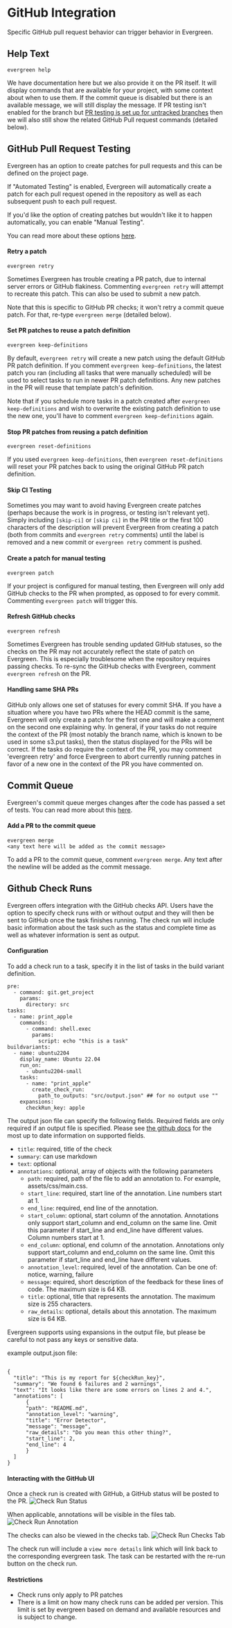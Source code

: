 # GitHub Integration

Specific GitHub pull request behavior can trigger behavior in Evergreen.

## Help Text

```
evergreen help
```

We have documentation here but we also provide it on the PR itself. It will display commands that are available for your project, with some context about when to use them. If the commit queue is disabled but there is an available message, we will still display the message. If PR testing isn't enabled for the branch but [PR testing is set up for untracked branches](../Project-Configuration/Repo-Level-Settings#how-to-use-pr-testing-for-untracked-branches) then we will also still show the related GitHub Pull request commands (detailed below).

## GitHub Pull Request Testing

Evergreen has an option to create patches for pull requests and this can be defined on the project page.

If "Automated Testing" is enabled, Evergreen will automatically create a patch for each pull request opened in the repository as well as each subsequent push to each pull request.

If you'd like the option of creating patches but wouldn't like it to happen automatically, you can enable "Manual Testing".

You can read more about these options [here](../Project-Configuration/Project-and-Distro-Settings#github-pull-request-testing).

#### Retry a patch

```
evergreen retry
```

Sometimes Evergreen has trouble creating a PR patch, due to internal server errors or GitHub flakiness. Commenting `evergreen retry` will attempt to recreate this patch. This can also be used to submit a new patch.

Note that this is specific to GitHub PR checks; it won't retry a commit queue patch. For that, re-type `evergreen merge` (detailed below).

#### Set PR patches to reuse a patch definition

```
evergreen keep-definitions
```

By default, `evergreen retry` will create a new patch using the default GitHub PR patch definition. If you comment `evergreen keep-definitions`, the latest patch you ran (including all tasks that were manually scheduled) will be used to select tasks to run in newer PR patch definitions. Any new patches in the PR will reuse that template patch's definition.

Note that if you schedule more tasks in a patch created after `evergreen keep-definitions` and wish to overwrite the existing patch definition to use the new one, you'll have to comment `evergreen keep-definitions` again.

#### Stop PR patches from reusing a patch definition

```
evergreen reset-definitions
```

If you used `evergreen keep-definitions`, then `evergreen reset-definitions` will reset your PR patches back to using the original GitHub PR patch definition.

#### Skip CI Testing

Sometimes you may want to avoid having Evergreen create patches (perhaps because the work is in progress, or testing isn't relevant yet).
Simply including `[skip-ci]` or `[skip ci]` in the PR title or the first 100 characters of the description will prevent Evergreen from creating a patch (both from commits and `evergreen retry` comments)
until the label is removed and a new commit or `evergreen retry` comment is pushed.

#### Create a patch for manual testing

```
evergreen patch
```

If your project is configured for manual testing, then Evergreen will only add GitHub checks to the PR when prompted, as opposed to for every commit. Commenting `evergreen patch` will trigger this.

#### Refresh GitHub checks

```
evergreen refresh
```

Sometimes Evergreen has trouble sending updated GitHub statuses, so the checks on the PR may not accurately reflect the state of patch on Evergreen. This is especially troublesome when the repository requires passing checks. To re-sync the GitHub checks with Evergreen, comment `evergreen refresh` on the PR.

#### Handling same SHA PRs

GitHub only allows one set of statuses for every commit SHA. If you have a situation where you have two PRs where the HEAD commit is the same, Evergreen will only create a patch for the first one and will make a comment on the second one explaining why. In general, if your tasks do not require the context of the PR (most notably the branch name, which is known to be used in some s3.put tasks), then the status displayed for the PRs will be correct. If the tasks do require the context of the PR, you may comment 'evergreen retry' and force Evergreen to abort currently running patches in favor of a new one in the context of the PR you have commented on.

## Commit Queue

Evergreen's commit queue merges changes after the code has passed a set of tests. You can read more about this [here](Commit-Queue#commit-queue).

#### Add a PR to the commit queue

```
evergreen merge
<any text here will be added as the commit message>
```

To add a PR to the commit queue, comment `evergreen merge`. Any text after the newline will be added as the commit message.

## Github Check Runs

Evergreen offers integration with the GitHub checks API. Users have the option to specify check runs with or without output and they will then be sent to GitHub once the task finishes running. The check run will include basic information about the task such as the status and complete time as well as whatever information is sent as output.

#### Configuration

To add a check run to a task, specify it in the list of tasks in the build variant definition.

```
pre:
  - command: git.get_project
    params:
      directory: src
tasks:
  - name: print_apple
    commands:
      - command: shell.exec
        params:
          script: echo "this is a task"
buildvariants:
  - name: ubuntu2204
    display_name: Ubuntu 22.04
    run_on:
      - ubuntu2204-small
    tasks:
      - name: "print_apple"
        create_check_run:
          path_to_outputs: "src/output.json" ## for no output use ""
    expansions:
      checkRun_key: apple
```

The output json file can specify the following fields. Required fields are only required if an output file is specified. Please see [the github docs](https://docs.github.com/en/rest/checks/runs?apiVersion=2022-11-28#create-a-check-run) for the most up to date information on supported fields.

- `title`: required, title of the check
- `summary`: can use markdown
- `text`: optional
- `annotations`: optional, array of objects with the following parameters
  - `path`: required, path of the file to add an annotation to. For example, assets/css/main.css.
  - `start_line`: required, start line of the annotation. Line numbers start at 1.
  - `end_line`: required, end line of the annotation.
  - `start_column`: optional, start column of the annotation. Annotations only support start_column and end_column on the same line. Omit this parameter if start_line and end_line have different values. Column numbers start at 1.
  - `end_column`: optional, end column of the annotation. Annotations only support start_column and end_column on the same line. Omit this parameter if start_line and end_line have different values.
  - `annotation_level`: required, level of the annotation. Can be one of: notice, warning, failure
  - `message`: equired, short description of the feedback for these lines of code. The maximum size is 64 KB.
  - `title`: optional, title that represents the annotation. The maximum size is 255 characters.
  - `raw_details`: optional, details about this annotation. The maximum size is 64 KB.

Evergreen supports using expansions in the output file, but please be careful to not pass any keys or sensitive data.

example output.json file:

```

{
  "title": "This is my report for ${checkRun_key}",
  "summary": "We found 6 failures and 2 warnings",
  "text": "It looks like there are some errors on lines 2 and 4.",
  "annotations": [
      {
      "path": "README.md",
      "annotation_level": "warning",
      "title": "Error Detector",
      "message": "message",
      "raw_details": "Do you mean this other thing?",
      "start_line": 2,
      "end_line": 4
      }
  ]
}

```

#### Interacting with the GitHub UI

Once a check run is created with GitHub, a GitHub status will be posted to the PR.
![Check Run Status](../images/check_run_status.png)

When applicable, annotations will be visible in the files tab.
![Check Run Annotation](../images/check_run_annotation.png)

The checks can also be viewed in the checks tab.
![Check Run Checks Tab](../images/check_run_checks_tab.png)

The check run will include a `view more details` link which will link back to the corresponding evergreen task. The task can be restarted with the re-run button on the check run.

#### Restrictions

- Check runs only apply to PR patches
- There is a limit on how many check runs can be added per version. This limit is set by evergreen based on demand and available resources and is subject to change.

```

```
